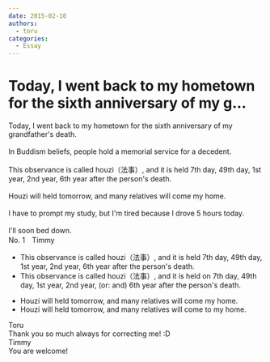 ```yaml
---
date: 2015-02-10
authors:
  - toru
categories:
  - Essay
---
```


<h1 id="subject_show">Today, I went back to my hometown for the sixth anniversary of my g...</h1>
<div class="date" hidden>Feb 10, 2015 21:21</div>
<div id="post"><div id="body_show_ori">
Today, I went back to my hometown for the sixth anniversary of my grandfather's death.<br/><br/>In Buddism beliefs, people hold a memorial service for a decedent.<br/><br/>This observance is called houzi（法事）, and it is held  7th day, 49th day, 1st year, 2nd year, 6th year after the person's death.<br/><br/>Houzi will held tomorrow, and many relatives will come my home.<br/><br/>I have to prompt my study, but I'm tired because I drove 5 hours today.<br/><br/>I'll soon bed down.
</div></div>

<!-- more -->

<div id="block"><div class="first_name"> No. 1　<span class="just_name">Timmy</span></div><div id="block2">
<ul class="correction_field">
<li class="incorrect">This observance is called houzi（法事）, and it is held  7th day, 49th day, 1st year, 2nd year, 6th year after the person's death.</li>
<li class="corrected correct">
This observance is called houzi（法事）, and it is held <span class="f_blue">on</span> 7th day, 49th day, 1st year, 2nd year, (or: <span class="f_blue">and</span>) 6th year after the person's death.
</li>
</ul>
<ul class="correction_field">
<li class="incorrect">Houzi will held tomorrow, and many relatives will come my home.</li>
<li class="corrected correct">
Houzi will held tomorrow, and many relatives will come <span class="f_blue">to</span> my home.
</li>
</ul>
</div><div class="name"><span class="just_name">Toru</span><br>
Thank you so much always for correcting me! :D
</div>
<div class="name"><span class="just_name">Timmy</span><br>
You are welcome!
</div>
</div>
